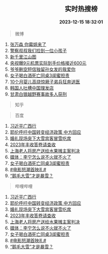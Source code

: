 <div align="center"><h2>实时热搜榜</h2><h4>2023-12-15 18:32:01</h4></div>

> 微博  

1. [张万森 你霉姐来了](https://s.weibo.com/weibo?q=%E5%BC%A0%E4%B8%87%E6%A3%AE%20%E4%BD%A0%E9%9C%89%E5%A7%90%E6%9D%A5%E4%BA%86&t=31&band_rank=1&Refer=top)<br />
2. [警察叔叔我们捡到一位小孩子](https://s.weibo.com/weibo?q=%23%E8%AD%A6%E5%AF%9F%E5%8F%94%E5%8F%94%E6%88%91%E4%BB%AC%E6%8D%A1%E5%88%B0%E4%B8%80%E4%BD%8D%E5%B0%8F%E5%AD%A9%E5%AD%90%23&t=31&band_rank=2&Refer=top)<br />
3. [新千里江山图](https://s.weibo.com/weibo?q=%23%E6%96%B0%E5%8D%83%E9%87%8C%E6%B1%9F%E5%B1%B1%E5%9B%BE%23&t=31&band_rank=3&Refer=top)<br />
4. [央视曝9元机票实际到手价格接近600元](https://s.weibo.com/weibo?q=%23%E5%A4%AE%E8%A7%86%E6%9B%9D9%E5%85%83%E6%9C%BA%E7%A5%A8%E5%AE%9E%E9%99%85%E5%88%B0%E6%89%8B%E4%BB%B7%E6%A0%BC%E6%8E%A5%E8%BF%91600%E5%85%83%23&t=31&band_rank=4&Refer=top)<br />
5. [爷爷删空短信独留孙女发的我爱你](https://s.weibo.com/weibo?q=%23%E7%88%B7%E7%88%B7%E5%88%A0%E7%A9%BA%E7%9F%AD%E4%BF%A1%E7%8B%AC%E7%95%99%E5%AD%99%E5%A5%B3%E5%8F%91%E7%9A%84%E6%88%91%E7%88%B1%E4%BD%A0%23&t=31&band_rank=5&Refer=top)<br />
6. [女子喝白酒死亡同桌3闺蜜担责](https://s.weibo.com/weibo?q=%23%E5%A5%B3%E5%AD%90%E5%96%9D%E7%99%BD%E9%85%92%E6%AD%BB%E4%BA%A1%E5%90%8C%E6%A1%8C3%E9%97%BA%E8%9C%9C%E6%8B%85%E8%B4%A3%23&t=31&band_rank=6&Refer=top)<br />
7. [10个月婴儿高烧惊厥子弟兵狂奔送医](https://s.weibo.com/weibo?q=%2310%E4%B8%AA%E6%9C%88%E5%A9%B4%E5%84%BF%E9%AB%98%E7%83%A7%E6%83%8A%E5%8E%A5%E5%AD%90%E5%BC%9F%E5%85%B5%E7%8B%82%E5%A5%94%E9%80%81%E5%8C%BB%23&t=31&band_rank=7&Refer=top)<br />
8. [韩国人吐槽中国理发店](https://s.weibo.com/weibo?q=%23%E9%9F%A9%E5%9B%BD%E4%BA%BA%E5%90%90%E6%A7%BD%E4%B8%AD%E5%9B%BD%E7%90%86%E5%8F%91%E5%BA%97%23&t=31&band_rank=8&Refer=top)<br />
9. [甘肃白银越野赛事故多人获刑](https://s.weibo.com/weibo?q=%23%E7%94%98%E8%82%83%E7%99%BD%E9%93%B6%E8%B6%8A%E9%87%8E%E8%B5%9B%E4%BA%8B%E6%95%85%E5%A4%9A%E4%BA%BA%E8%8E%B7%E5%88%91%23&t=31&band_rank=9&Refer=top)<br />

> 知乎  


> 百度  

1. [习近平广西行](https://www.baidu.com/s?wd=%E4%B9%A0%E8%BF%91%E5%B9%B3%E5%B9%BF%E8%A5%BF%E8%A1%8C&sa=fyb_news&rsv_dl=fyb_news)<br />
2. [耶伦呼吁中国转变经济政策 中方回应](https://www.baidu.com/s?wd=%E8%80%B6%E4%BC%A6%E5%91%BC%E5%90%81%E4%B8%AD%E5%9B%BD%E8%BD%AC%E5%8F%98%E7%BB%8F%E6%B5%8E%E6%94%BF%E7%AD%96+%E4%B8%AD%E6%96%B9%E5%9B%9E%E5%BA%94&sa=fyb_news&rsv_dl=fyb_news)<br />
3. [婚礼现场突下大雪宾客冒雪吃席](https://www.baidu.com/s?wd=%E5%A9%9A%E7%A4%BC%E7%8E%B0%E5%9C%BA%E7%AA%81%E4%B8%8B%E5%A4%A7%E9%9B%AA%E5%AE%BE%E5%AE%A2%E5%86%92%E9%9B%AA%E5%90%83%E5%B8%AD&sa=fyb_news&rsv_dl=fyb_news)<br />
4. [2023年丰收答卷请查收](https://www.baidu.com/s?wd=2023%E5%B9%B4%E4%B8%B0%E6%94%B6%E7%AD%94%E5%8D%B7%E8%AF%B7%E6%9F%A5%E6%94%B6&sa=fyb_news&rsv_dl=fyb_news)<br />
5. [上海老人将房产送给水果摊主案判决](https://www.baidu.com/s?wd=%E4%B8%8A%E6%B5%B7%E8%80%81%E4%BA%BA%E5%B0%86%E6%88%BF%E4%BA%A7%E9%80%81%E7%BB%99%E6%B0%B4%E6%9E%9C%E6%91%8A%E4%B8%BB%E6%A1%88%E5%88%A4%E5%86%B3&sa=fyb_news&rsv_dl=fyb_news)<br />
6. [媒体：李宁怎么说不火就不火了](https://www.baidu.com/s?wd=%E5%AA%92%E4%BD%93%EF%BC%9A%E6%9D%8E%E5%AE%81%E6%80%8E%E4%B9%88%E8%AF%B4%E4%B8%8D%E7%81%AB%E5%B0%B1%E4%B8%8D%E7%81%AB%E4%BA%86&sa=fyb_news&rsv_dl=fyb_news)<br />
7. [女子喝白酒死亡同桌3闺蜜担责](https://www.baidu.com/s?wd=%E5%A5%B3%E5%AD%90%E5%96%9D%E7%99%BD%E9%85%92%E6%AD%BB%E4%BA%A1%E5%90%8C%E6%A1%8C3%E9%97%BA%E8%9C%9C%E6%8B%85%E8%B4%A3&sa=fyb_news&rsv_dl=fyb_news)<br />
8. [#电影怒潮首映礼#](https://www.baidu.com/s?wd=%23%E7%94%B5%E5%BD%B1%E6%80%92%E6%BD%AE%E9%A6%96%E6%98%A0%E7%A4%BC%23&sa=fyb_news&rsv_dl=fyb_news)<br />
9. [“鹅毛大雪”才是暴雪？](https://www.baidu.com/s?wd=%E2%80%9C%E9%B9%85%E6%AF%9B%E5%A4%A7%E9%9B%AA%E2%80%9D%E6%89%8D%E6%98%AF%E6%9A%B4%E9%9B%AA%EF%BC%9F&sa=fyb_news&rsv_dl=fyb_news)<br />

> 哔哩哔哩  

1. [习近平广西行](https://www.baidu.com/s?wd=%E4%B9%A0%E8%BF%91%E5%B9%B3%E5%B9%BF%E8%A5%BF%E8%A1%8C&sa=fyb_news&rsv_dl=fyb_news)<br />
2. [耶伦呼吁中国转变经济政策 中方回应](https://www.baidu.com/s?wd=%E8%80%B6%E4%BC%A6%E5%91%BC%E5%90%81%E4%B8%AD%E5%9B%BD%E8%BD%AC%E5%8F%98%E7%BB%8F%E6%B5%8E%E6%94%BF%E7%AD%96+%E4%B8%AD%E6%96%B9%E5%9B%9E%E5%BA%94&sa=fyb_news&rsv_dl=fyb_news)<br />
3. [婚礼现场突下大雪宾客冒雪吃席](https://www.baidu.com/s?wd=%E5%A9%9A%E7%A4%BC%E7%8E%B0%E5%9C%BA%E7%AA%81%E4%B8%8B%E5%A4%A7%E9%9B%AA%E5%AE%BE%E5%AE%A2%E5%86%92%E9%9B%AA%E5%90%83%E5%B8%AD&sa=fyb_news&rsv_dl=fyb_news)<br />
4. [2023年丰收答卷请查收](https://www.baidu.com/s?wd=2023%E5%B9%B4%E4%B8%B0%E6%94%B6%E7%AD%94%E5%8D%B7%E8%AF%B7%E6%9F%A5%E6%94%B6&sa=fyb_news&rsv_dl=fyb_news)<br />
5. [上海老人将房产送给水果摊主案判决](https://www.baidu.com/s?wd=%E4%B8%8A%E6%B5%B7%E8%80%81%E4%BA%BA%E5%B0%86%E6%88%BF%E4%BA%A7%E9%80%81%E7%BB%99%E6%B0%B4%E6%9E%9C%E6%91%8A%E4%B8%BB%E6%A1%88%E5%88%A4%E5%86%B3&sa=fyb_news&rsv_dl=fyb_news)<br />
6. [媒体：李宁怎么说不火就不火了](https://www.baidu.com/s?wd=%E5%AA%92%E4%BD%93%EF%BC%9A%E6%9D%8E%E5%AE%81%E6%80%8E%E4%B9%88%E8%AF%B4%E4%B8%8D%E7%81%AB%E5%B0%B1%E4%B8%8D%E7%81%AB%E4%BA%86&sa=fyb_news&rsv_dl=fyb_news)<br />
7. [女子喝白酒死亡同桌3闺蜜担责](https://www.baidu.com/s?wd=%E5%A5%B3%E5%AD%90%E5%96%9D%E7%99%BD%E9%85%92%E6%AD%BB%E4%BA%A1%E5%90%8C%E6%A1%8C3%E9%97%BA%E8%9C%9C%E6%8B%85%E8%B4%A3&sa=fyb_news&rsv_dl=fyb_news)<br />
8. [#电影怒潮首映礼#](https://www.baidu.com/s?wd=%23%E7%94%B5%E5%BD%B1%E6%80%92%E6%BD%AE%E9%A6%96%E6%98%A0%E7%A4%BC%23&sa=fyb_news&rsv_dl=fyb_news)<br />
9. [“鹅毛大雪”才是暴雪？](https://www.baidu.com/s?wd=%E2%80%9C%E9%B9%85%E6%AF%9B%E5%A4%A7%E9%9B%AA%E2%80%9D%E6%89%8D%E6%98%AF%E6%9A%B4%E9%9B%AA%EF%BC%9F&sa=fyb_news&rsv_dl=fyb_news)<br />
